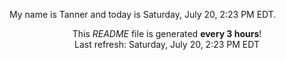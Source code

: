 My name is Tanner and today is Saturday, July 20, 2:23 PM EDT.

<p align="center">This <i>README</i> file is generated <b>every 3 hours</b>!</br>Last refresh: Saturday, July 20, 2:23 PM EDT<br /></p>
